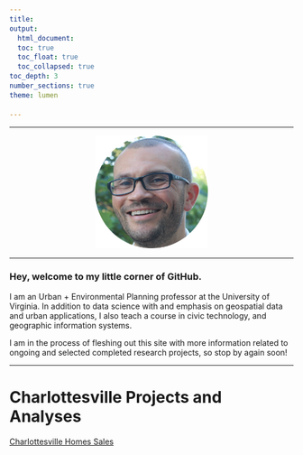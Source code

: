 ```yaml
---
title: 
output: 
  html_document:
  toc: true
  toc_float: true
  toc_collapsed: true
toc_depth: 3
number_sections: true
theme: lumen

---
```


------------------------------------------------------------------------
<center><img src="images/bev_wilson_long.png" width="200"/></center>

------------------------------------------------------------------------

### Hey, welcome to my little corner of GitHub. 

I am an Urban + Environmental Planning professor at the University of Virginia. In addition to data science with and emphasis on geospatial data and urban applications, I also teach a course in civic technology, and geographic information systems.

I am in the process of fleshing out this site with more information related to ongoing and selected completed research projects, so stop by again soon!


---

# Charlottesville Projects and Analyses
<a href="bw6xs.github.io/cville/sales_since_2017_less_than_2M.html.html">Charlottesville Homes Sales</a>

